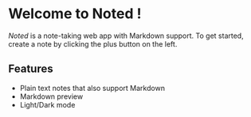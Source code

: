 # Welcome to Noted !

*Noted* is a note-taking web app with Markdown support.
To get started, create a note by clicking the plus button on the left.

## Features

- Plain text notes that also support Markdown
- Markdown preview
- Light/Dark mode

